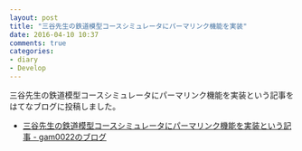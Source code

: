 ```yaml
---
layout: post
title: "三谷先生の鉄道模型コースシミュレータにパーマリンク機能を実装"
date: 2016-04-10 10:37
comments: true
categories: 
- diary
- Develop
---
```


三谷先生の鉄道模型コースシミュレータにパーマリンク機能を実装という記事をはてなブログに投稿しました。

- [三谷先生の鉄道模型コースシミュレータにパーマリンク機能を実装という記事 - gam0022のブログ](http://gam0022.hatenablog.com/entry/2016/04/09/173827)
